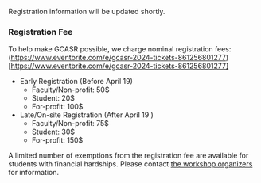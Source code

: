 Registration information will be updated shortly. 

### Registration Fee

To help make GCASR possible, we charge nominal registration fees: (https://www.eventbrite.com/e/gcasr-2024-tickets-861256801277)[https://www.eventbrite.com/e/gcasr-2024-tickets-861256801277]

- Early Registration (Before April 19)
  - Faculty/Non-profit: 50$
  - Student: 20$
  - For-profit: 100$
- Late/On-site Registration (After April 19 )
  - Faculty/Non-profit: 75$
  - Student: 30$
  - For-profit: 150$

A limited number of exemptions from the registration fee are available for students with financial hardships. Please contact [the workshop organizers](mailto:gcasr@googlegroups.com) for information.
